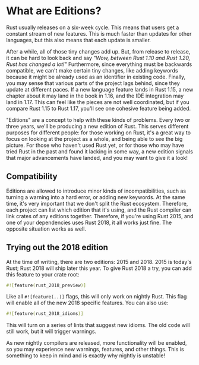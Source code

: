 # What are Editions?

Rust usually releases on a six-week cycle. This means that users get a
constant stream of new features. This is much faster than updates for
other languages, but this also means that each update is smaller.

After a while, all of those tiny changes add up. But, from release to release, it can be hard to look back
and say *"Wow, between Rust 1.10 and Rust 1.20, Rust has changed a lot!"*
Furthermore, since everything must be backwards compatible, we can't make certain
tiny changes, like adding keywords because it might be already used as an
identifier in existing code. Finally, you may sense that various parts
of the project lags behind, since they update at different paces.
If a new language feature lands in Rust 1.15, a new chapter about it may
land in the book in 1.16, and the IDE integration may land in 1.17. This can feel
like the pieces are not well coordinated, but if you compare Rust 1.15 to
Rust 1.17, you'll see one cohesive feature being added.

"Editions" are a concept to help with these kinds of problems. Every two or
three years, we'll be producing a new edition of Rust. This serves different
purposes for different people: for those working on Rust, it's a great way to
focus on looking at the project as a whole, and being able to see the big
picture. For those who haven't used Rust yet, or for those who may have tried
Rust in the past and found it lacking in some way, a new edition signals that
major advancements have landed, and you may want to give it a look!

## Compatibility

Editions are allowed to introduce minor kinds of incompatibilities, such as
turning a warning into a hard error, or adding new keywords. At the same
time, it's very important that we don't split the Rust ecosystem. Therefore,
each project can list which edition that it's using, and the Rust compiler
can link crates of any editions together. Therefore, if you're using Rust 2015,
and one of your dependencies uses Rust 2018, it all works just fine. The
opposite situation works as well.

## Trying out the 2018 edition

At the time of writing, there are two editions: 2015 and 2018. 2015 is today's
Rust; Rust 2018 will ship later this year. To give Rust 2018 a try, you can
add this feature to your crate root:

```rust
#![feature(rust_2018_preview)]
```

Like all `#![feature(..)]` flags, this will only work on nightly Rust. This
flag will enable all of the new 2018 specific features. You can also use:

```rust
#![feature(rust_2018_idioms)]
```

This will turn on a series of lints that suggest new idioms.
The old code will still work, but it will trigger warnings.

As new nightly compilers are released, more functionality will be enabled,
so you may experience new warnings, features, and other things.
This is something to keep in mind and is exactly why nightly is unstable!
